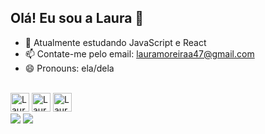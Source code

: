 ## Olá! Eu sou a Laura 👋

- 🌱 Atualmente estudando JavaScript e React
- 📫 Contate-me pelo email: lauramoreiraa47@gmail.com
- 😄 Pronouns: ela/dela

<div style="display: inline_block"><br>
  <img aling="center" alt="Laura-HTML" height="30" widht="40" src="https://cdn.jsdelivr.net/gh/devicons/devicon@latest/icons/html5/html5-original.svg">
  <img aling="center" alt="Laura-CSS" height="30" widht="40" src="https://cdn.jsdelivr.net/gh/devicons/devicon@latest/icons/css3/css3-original.svg">
  <img aling="center" alt="Laura-JS" height="30" widht="40" src="https://cdn.jsdelivr.net/gh/devicons/devicon@latest/icons/javascript/javascript-original.svg">
</div>

<div>
  <a href="https://www.instagram.com/moreiralauraaa/" target="_blank"><img src="https://img.shields.io/badge/Instagram-E4405F?style=for-the-badge&logo=instagram&logoColor=white" target="_blank"></a>
  <a href="https://www.linkedin.com/in/laura-moreira1/" target="_blank"><img src="https://img.shields.io/badge/LinkedIn-0077B5?style=for-the-badge&logo=linkedin&logoColor=whit" target="_blank"></a>
</div>
